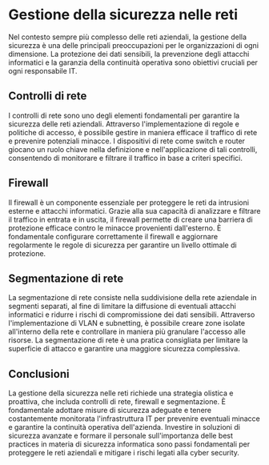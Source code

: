 # Gestione della sicurezza nelle reti

Nel contesto sempre più complesso delle reti aziendali, la gestione della sicurezza è una delle principali preoccupazioni per le organizzazioni di ogni dimensione. La protezione dei dati sensibili, la prevenzione degli attacchi informatici e la garanzia della continuità operativa sono obiettivi cruciali per ogni responsabile IT.

## Controlli di rete

I controlli di rete sono uno degli elementi fondamentali per garantire la sicurezza delle reti aziendali. Attraverso l'implementazione di regole e politiche di accesso, è possibile gestire in maniera efficace il traffico di rete e prevenire potenziali minacce. I dispositivi di rete come switch e router giocano un ruolo chiave nella definizione e nell'applicazione di tali controlli, consentendo di monitorare e filtrare il traffico in base a criteri specifici.

## Firewall

Il firewall è un componente essenziale per proteggere le reti da intrusioni esterne e attacchi informatici. Grazie alla sua capacità di analizzare e filtrare il traffico in entrata e in uscita, il firewall permette di creare una barriera di protezione efficace contro le minacce provenienti dall'esterno. È fondamentale configurare correttamente il firewall e aggiornare regolarmente le regole di sicurezza per garantire un livello ottimale di protezione.

## Segmentazione di rete

La segmentazione di rete consiste nella suddivisione della rete aziendale in segmenti separati, al fine di limitare la diffusione di eventuali attacchi informatici e ridurre i rischi di compromissione dei dati sensibili. Attraverso l'implementazione di VLAN e subnetting, è possibile creare zone isolate all'interno della rete e controllare in maniera più granulare l'accesso alle risorse. La segmentazione di rete è una pratica consigliata per limitare la superficie di attacco e garantire una maggiore sicurezza complessiva.

## Conclusioni

La gestione della sicurezza nelle reti richiede una strategia olistica e proattiva, che includa controlli di rete, firewall e segmentazione. È fondamentale adottare misure di sicurezza adeguate e tenere costantemente monitorata l'infrastruttura IT per prevenire eventuali minacce e garantire la continuità operativa dell'azienda. Investire in soluzioni di sicurezza avanzate e formare il personale sull'importanza delle best practices in materia di sicurezza informatica sono passi fondamentali per proteggere le reti aziendali e mitigare i rischi legati alla cyber security.
